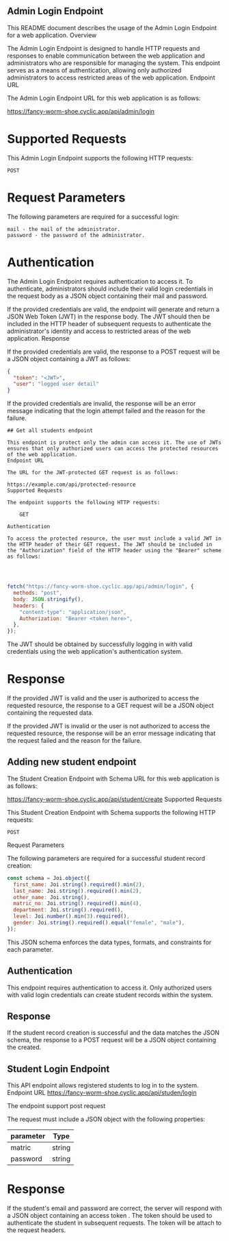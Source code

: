 ## Admin Login Endpoint

This README document describes the usage of the Admin Login Endpoint for a web application.
Overview

The Admin Login Endpoint is designed to handle HTTP requests and responses to enable communication between the web application and administrators who are responsible for managing the system. This endpoint serves as a means of authentication, allowing only authorized administrators to access restricted areas of the web application.
Endpoint URL

The Admin Login Endpoint URL for this web application is as follows:

https://fancy-worm-shoe.cyclic.app/api/admin/login

# Supported Requests

This Admin Login Endpoint supports the following HTTP requests:

    POST

# Request Parameters

The following parameters are required for a successful login:

    mail - the mail of the administrator.
    password - the password of the administrator.

# Authentication

The Admin Login Endpoint requires authentication to access it. To authenticate, administrators should include their valid login credentials in the request body as a JSON object containing their mail and password.

If the provided credentials are valid, the endpoint will generate and return a JSON Web Token (JWT) in the response body. The JWT should then be included in the HTTP header of subsequent requests to authenticate the administrator's identity and access to restricted areas of the web application.
Response

If the provided credentials are valid, the response to a POST request will be a JSON object containing a JWT as follows:

```json
{
  "token": "<JWT>",
  "user": "logged user detail"
}
```

If the provided credentials are invalid, the response will be an error message indicating that the login attempt failed and the reason for the failure.

```
## Get all students endpoint

This endpoint is protect only the admin can access it. The use of JWTs ensures that only authorized users can access the protected resources of the web application.
Endpoint URL

The URL for the JWT-protected GET request is as follows:

https://example.com/api/protected-resource
Supported Requests

The endpoint supports the following HTTP requests:

    GET

Authentication

To access the protected resource, the user must include a valid JWT in the HTTP header of their GET request. The JWT should be included in the "Authorization" field of the HTTP header using the "Bearer" scheme as follows:




```

```javascript
fetch("https://fancy-worm-shoe.cyclic.app/api/admin/login", {
  methods: "post",
  body: JSON.stringify(),
  headers: {
    "content-type": "application/json",
    Authorization: "Bearer <token here>",
  },
});
```

The JWT should be obtained by successfully logging in with valid credentials using the web application's authentication system.

# Response

If the provided JWT is valid and the user is authorized to access the requested resource, the response to a GET request will be a JSON object containing the requested data.

If the provided JWT is invalid or the user is not authorized to access the requested resource, the response will be an error message indicating that the request failed and the reason for the failure.

## Adding new student endpoint

The Student Creation Endpoint with Schema URL for this web application is as follows:

https://fancy-worm-shoe.cyclic.app/api/student/create
Supported Requests

This Student Creation Endpoint with Schema supports the following HTTP requests:

    POST

Request Parameters

The following parameters are required for a successful student record creation:

```javascript
const schema = Joi.object({
  first_name: Joi.string().required().min(2),
  last_name: Joi.string().required().min(2),
  other_name: Joi.string(),
  matric_no: Joi.string().required().min(4),
  department: Joi.string().required(),
  level: Joi.number().min(3).required(),
  gender: Joi.string().required().equal("female", "male"),
});
```

This JSON schema enforces the data types, formats, and constraints for each parameter.

## Authentication

This endpoint requires authentication to access it. Only authorized users with valid login credentials can create student records within the system.

## Response

If the student record creation is successful and the data matches the JSON schema, the response to a POST request will be a JSON object containing the created.

## Student Login Endpoint

This API endpoint allows registered students to log in to the system.
Endpoint URL https://fancy-worm-shoe.cyclic.app/api/studen/login

The endpoint support
post request

The request must include a JSON object with the following properties:

| parameter | Type   |
| --------- | ------ |
| matric    | string |
| password  | string |

# Response

If the student's email and password are correct, the server will respond with a JSON object containing an access token . The token should be used to authenticate the student in subsequent requests. The token will be attach to the request headers.
